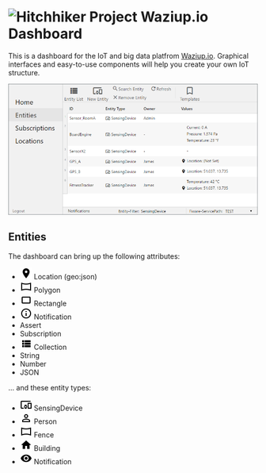 # ![Hitchhiker Project](https://raw.githubusercontent.com/j-forster/Waziup-Dashboard/master/www/favicon.ico) Waziup.io Dashboard

This is a dashboard for the IoT and big data platfrom [Waziup.io](http://www.waziup.io/).
Graphical interfaces and easy-to-use components will help you create your own IoT structure.

![Waziup Dashboard](https://raw.githubusercontent.com/j-forster/Waziup-Dashboard/master/asset/dashboard.png)


## Entities
The dashboard can bring up the following attributes:

* ![Attribute Location](https://raw.githubusercontent.com/j-forster/Waziup-Dashboard/master/asset/location.png) Location (geo:json)
* ![Attribute Polygon](https://raw.githubusercontent.com/j-forster/Waziup-Dashboard/master/asset/polygon.png) Polygon
* ![Attribute Rectangle](https://raw.githubusercontent.com/j-forster/Waziup-Dashboard/master/asset/rectangle.png) Rectangle
* ![Attribute Assert](https://raw.githubusercontent.com/j-forster/Waziup-Dashboard/master/asset/notification.png) Notification
* Assert
* Subscription
* ![Attribute Collection](https://raw.githubusercontent.com/j-forster/Waziup-Dashboard/master/asset/collection.png) Collection
* String
* Number
* JSON

... and these entity types:

* ![Entity SensingDevice](https://raw.githubusercontent.com/j-forster/Waziup-Dashboard/master/asset/sensingdevice.png) SensingDevice
* ![Entity Person](https://raw.githubusercontent.com/j-forster/Waziup-Dashboard/master/asset/person.png) Person
* ![Entity Fence](https://raw.githubusercontent.com/j-forster/Waziup-Dashboard/master/asset/fence.png) Fence
* ![Entity Building](https://raw.githubusercontent.com/j-forster/Waziup-Dashboard/master/asset/building.png) Building
* ![Entity Notification](https://raw.githubusercontent.com/j-forster/Waziup-Dashboard/master/asset/notification_entity.png) Notification